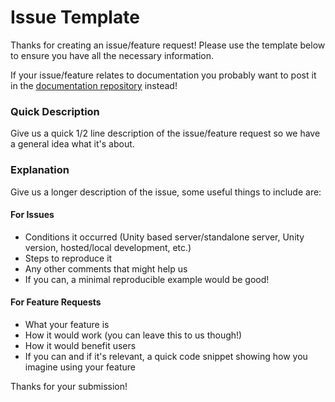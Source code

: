 # Issue Template

Thanks for creating an issue/feature request! Please use the template below to ensure you have all the necessary information.

If your issue/feature relates to documentation you probably want to post it in the [documentation repository](https://github.com/DarkRiftNetworking/DarkRift.Documentation) instead!

### Quick Description
Give us a quick 1/2 line description of the issue/feature request so we have a general idea what it's about.

### Explanation
Give us a longer description of the issue, some useful things to include are:

#### For Issues
- Conditions it occurred (Unity based server/standalone server, Unity version, hosted/local development, etc.)
- Steps to reproduce it
- Any other comments that might help us
- If you can, a minimal reproducible example would be good!

#### For Feature Requests
- What your feature is
- How it would work (you can leave this to us though!)
- How it would benefit users
- If you can and if it's relevant, a quick code snippet showing how you imagine using your feature

Thanks for your submission!
